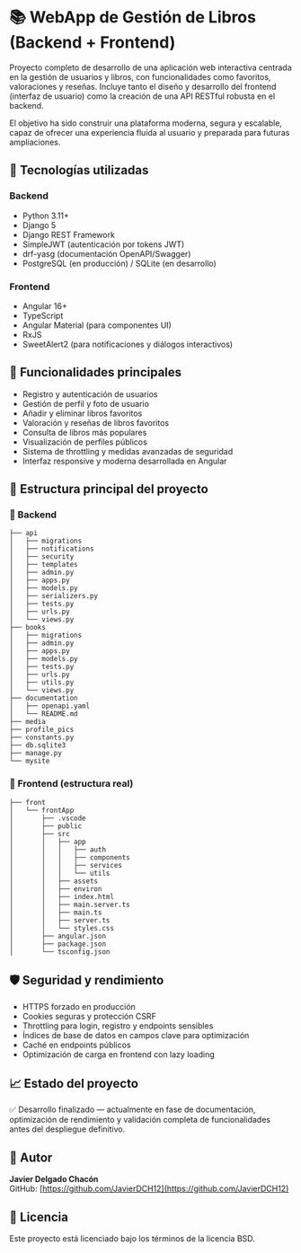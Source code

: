 # 📚 WebApp de Gestión de Libros (Backend + Frontend)

Proyecto completo de desarrollo de una aplicación web interactiva centrada en la gestión de usuarios y libros, con funcionalidades como favoritos, valoraciones y reseñas. Incluye tanto el diseño y desarrollo del frontend (interfaz de usuario) como la creación de una API RESTful robusta en el backend.

El objetivo ha sido construir una plataforma moderna, segura y escalable, capaz de ofrecer una experiencia fluida al usuario y preparada para futuras ampliaciones.

## 🚀 Tecnologías utilizadas
### Backend
- Python 3.11+
- Django 5
- Django REST Framework
- SimpleJWT (autenticación por tokens JWT)
- drf-yasg (documentación OpenAPI/Swagger)
- PostgreSQL (en producción) / SQLite (en desarrollo)

### Frontend
- Angular 16+
- TypeScript
- Angular Material (para componentes UI)
- RxJS
- SweetAlert2 (para notificaciones y diálogos interactivos)

## 🔎 Funcionalidades principales
- Registro y autenticación de usuarios
- Gestión de perfil y foto de usuario
- Añadir y eliminar libros favoritos
- Valoración y reseñas de libros favoritos
- Consulta de libros más populares
- Visualización de perfiles públicos
- Sistema de throttling y medidas avanzadas de seguridad
- Interfaz responsive y moderna desarrollada en Angular

## 📁 Estructura principal del proyecto

### 📂 Backend
```
├── api
│   ├── migrations
│   ├── notifications
│   ├── security
│   ├── templates
│   ├── admin.py
│   ├── apps.py
│   ├── models.py
│   ├── serializers.py
│   ├── tests.py
│   ├── urls.py
│   └── views.py
├── books
│   ├── migrations
│   ├── admin.py
│   ├── apps.py
│   ├── models.py
│   ├── tests.py
│   ├── urls.py
│   ├── utils.py
│   └── views.py
├── documentation
│   ├── openapi.yaml
│   └── README.md
├── media
├── profile_pics
├── constants.py
├── db.sqlite3
├── manage.py
└── mysite
```

### 📂 Frontend (estructura real)
```
├── front
│   └── frontApp
│       ├── .vscode
│       ├── public
│       ├── src
│       │   ├── app
│       │   │   ├── auth
│       │   │   ├── components
│       │   │   ├── services
│       │   │   └── utils
│       │   ├── assets
│       │   ├── environ
│       │   ├── index.html
│       │   ├── main.server.ts
│       │   ├── main.ts
│       │   ├── server.ts
│       │   └── styles.css
│       ├── angular.json
│       ├── package.json
│       └── tsconfig.json
```

## 🛡️ Seguridad y rendimiento
- HTTPS forzado en producción
- Cookies seguras y protección CSRF
- Throttling para login, registro y endpoints sensibles
- Índices de base de datos en campos clave para optimización
- Caché en endpoints públicos
- Optimización de carga en frontend con lazy loading

## 📈 Estado del proyecto
✅ Desarrollo finalizado — actualmente en fase de documentación, optimización de rendimiento y validación completa de funcionalidades antes del despliegue definitivo.

## 📧 Autor
**Javier Delgado Chacón**  
GitHub: [https://github.com/JavierDCH12](https://github.com/JavierDCH12)  

## 📄 Licencia
Este proyecto está licenciado bajo los términos de la licencia BSD.
